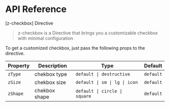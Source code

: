 # API Reference

[z-checkbox] Directive

> z-checkbox is a Directive that brings you a customizable checkbox with minimal configuration

To get a customized checkbox, just pass the following props to the directive.

| Property | Description   | Type                          | Default   |
| -------- | ------------- | ----------------------------- | --------- |
| `zType`  | chekbox type  | `default \| destructive`      | `default` |
| `zSize`  | chekbox size  | `default \| sm \| lg \| icon` | `default` |
| `zShape` | chekbox shape | `default \| circle \| square` | `default` |
